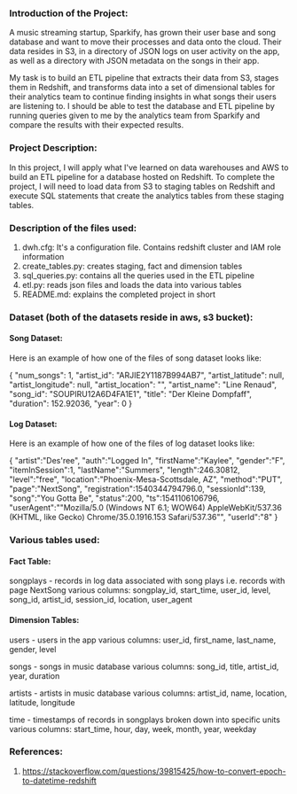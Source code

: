 ### Introduction of the Project:
A music streaming startup, Sparkify, has grown their user base and song database and want to move their processes and data onto the cloud. Their data resides in S3, in a directory of JSON logs on user activity on the app, as well as a directory with JSON metadata on the songs in their app.

My task is to build an ETL pipeline that extracts their data from S3, stages them in Redshift, and transforms data into a set of dimensional tables for their analytics team to continue finding insights in what songs their users are listening to. I should be able to test the database and ETL pipeline by running queries given to me by the analytics team from Sparkify and compare the results with their expected results.

### Project Description:
In this project, I will apply what I've learned on data warehouses and AWS to build an ETL pipeline for a database hosted on Redshift. To complete the project, I will need to load data from S3 to staging tables on Redshift and execute SQL statements that create the analytics tables from these staging tables.

### Description of the files used:

1. dwh.cfg: It's a configuration file. Contains redshift cluster and IAM role information
2. create_tables.py: creates staging, fact and dimension tables
3. sql_queries.py: contains all the queries used in the ETL pipeline
4. etl.py: reads json files and loads the data into various tables
5. README.md: explains the completed project in short

### Dataset (both of the datasets reside in aws, s3 bucket):

#### Song Dataset:
Here is an example of how one of the files of song dataset looks like:

{
"num_songs": 1,
"artist_id": "ARJIE2Y1187B994AB7",
"artist_latitude": null,
"artist_longitude": null,
"artist_location": "",
"artist_name": "Line Renaud",
"song_id": "SOUPIRU12A6D4FA1E1",
"title": "Der Kleine Dompfaff",
"duration": 152.92036,
"year": 0
}

#### Log Dataset:
Here is an example of how one of the files of log dataset looks like:

{
"artist":"Des'ree",
"auth":"Logged In", 
"firstName":"Kaylee",
"gender":"F",
"itemInSession":1,
"lastName":"Summers", 
"length":246.30812, 
"level":"free", 
"location":"Phoenix-Mesa-Scottsdale, AZ",
"method":"PUT",
"page":"NextSong",
"registration":1540344794796.0,
"sessionId":139, "song":"You Gotta Be", 
"status":200, 
"ts":1541106106796,
"userAgent":""Mozilla/5.0 (Windows NT 6.1; WOW64) AppleWebKit/537.36 (KHTML, like Gecko) Chrome/35.0.1916.153 Safari/537.36"",
"userId":"8" 
}

### Various tables used:

#### Fact Table:
songplays - records in log data associated with song plays i.e. records with page NextSong various columns: songplay_id, start_time, user_id, level, song_id, artist_id, session_id, location, user_agent

#### Dimension Tables:
users - users in the app various columns: user_id, first_name, last_name, gender, level

songs - songs in music database various columns: song_id, title, artist_id, year, duration

artists - artists in music database various columns: artist_id, name, location, latitude, longitude

time - timestamps of records in songplays broken down into specific units various columns: start_time, hour, day, week, month, year, weekday

### References:
1. https://stackoverflow.com/questions/39815425/how-to-convert-epoch-to-datetime-redshift
